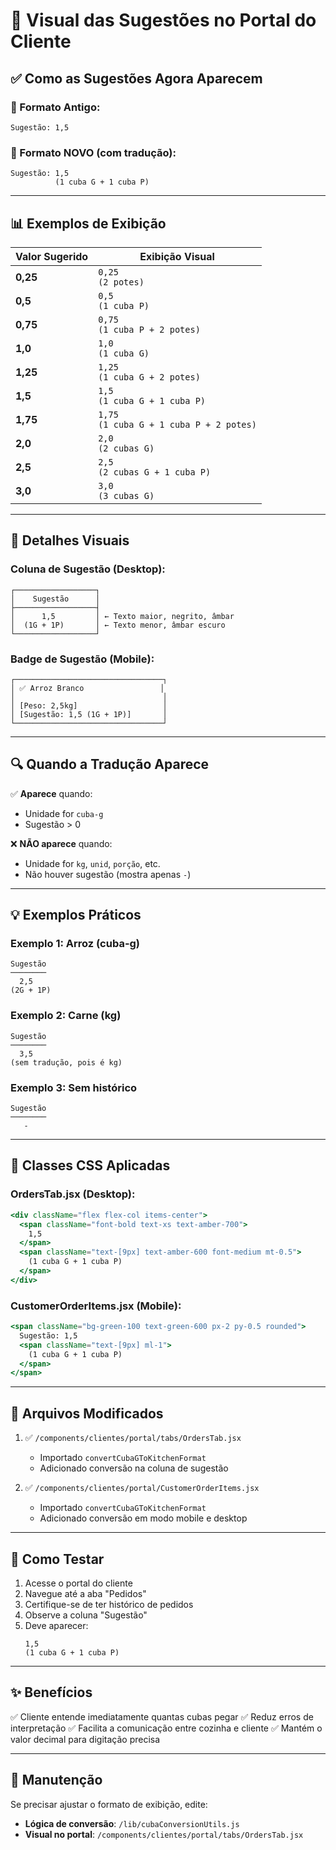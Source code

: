 # 🎨 Visual das Sugestões no Portal do Cliente

## ✅ Como as Sugestões Agora Aparecem

### 📱 Formato Antigo:
```
Sugestão: 1,5
```

### 🎯 Formato NOVO (com tradução):
```
Sugestão: 1,5
          (1 cuba G + 1 cuba P)
```

---

## 📊 Exemplos de Exibição

| Valor Sugerido | Exibição Visual |
|----------------|-----------------|
| **0,25** | `0,25`<br>`(2 potes)` |
| **0,5** | `0,5`<br>`(1 cuba P)` |
| **0,75** | `0,75`<br>`(1 cuba P + 2 potes)` |
| **1,0** | `1,0`<br>`(1 cuba G)` |
| **1,25** | `1,25`<br>`(1 cuba G + 2 potes)` |
| **1,5** | `1,5`<br>`(1 cuba G + 1 cuba P)` |
| **1,75** | `1,75`<br>`(1 cuba G + 1 cuba P + 2 potes)` |
| **2,0** | `2,0`<br>`(2 cubas G)` |
| **2,5** | `2,5`<br>`(2 cubas G + 1 cuba P)` |
| **3,0** | `3,0`<br>`(3 cubas G)` |

---

## 🎨 Detalhes Visuais

### Coluna de Sugestão (Desktop):
```
┌──────────────────┐
│    Sugestão      │
├──────────────────┤
│      1,5         │ ← Texto maior, negrito, âmbar
│  (1G + 1P)       │ ← Texto menor, âmbar escuro
└──────────────────┘
```

### Badge de Sugestão (Mobile):
```
┌─────────────────────────────────┐
│ ✅ Arroz Branco                 │
│                                 │
│ [Peso: 2,5kg]                   │
│ [Sugestão: 1,5 (1G + 1P)]       │
└─────────────────────────────────┘
```

---

## 🔍 Quando a Tradução Aparece

✅ **Aparece** quando:
- Unidade for `cuba-g`
- Sugestão > 0

❌ **NÃO aparece** quando:
- Unidade for `kg`, `unid`, `porção`, etc.
- Não houver sugestão (mostra apenas `-`)

---

## 💡 Exemplos Práticos

### Exemplo 1: Arroz (cuba-g)
```
Sugestão
────────
  2,5
(2G + 1P)
```

### Exemplo 2: Carne (kg)
```
Sugestão
────────
  3,5
(sem tradução, pois é kg)
```

### Exemplo 3: Sem histórico
```
Sugestão
────────
   -
```

---

## 🎨 Classes CSS Aplicadas

### OrdersTab.jsx (Desktop):
```jsx
<div className="flex flex-col items-center">
  <span className="font-bold text-xs text-amber-700">
    1,5
  </span>
  <span className="text-[9px] text-amber-600 font-medium mt-0.5">
    (1 cuba G + 1 cuba P)
  </span>
</div>
```

### CustomerOrderItems.jsx (Mobile):
```jsx
<span className="bg-green-100 text-green-600 px-2 py-0.5 rounded">
  Sugestão: 1,5
  <span className="text-[9px] ml-1">
    (1 cuba G + 1 cuba P)
  </span>
</span>
```

---

## 📂 Arquivos Modificados

1. ✅ `/components/clientes/portal/tabs/OrdersTab.jsx`
   - Importado `convertCubaGToKitchenFormat`
   - Adicionado conversão na coluna de sugestão

2. ✅ `/components/clientes/portal/CustomerOrderItems.jsx`
   - Importado `convertCubaGToKitchenFormat`
   - Adicionado conversão em modo mobile e desktop

---

## 🧪 Como Testar

1. Acesse o portal do cliente
2. Navegue até a aba "Pedidos"
3. Certifique-se de ter histórico de pedidos
4. Observe a coluna "Sugestão"
5. Deve aparecer:
   ```
   1,5
   (1 cuba G + 1 cuba P)
   ```

---

## ✨ Benefícios

✅ Cliente entende imediatamente quantas cubas pegar
✅ Reduz erros de interpretação
✅ Facilita a comunicação entre cozinha e cliente
✅ Mantém o valor decimal para digitação precisa

---

## 🔧 Manutenção

Se precisar ajustar o formato de exibição, edite:
- **Lógica de conversão**: `/lib/cubaConversionUtils.js`
- **Visual no portal**: `/components/clientes/portal/tabs/OrdersTab.jsx`
